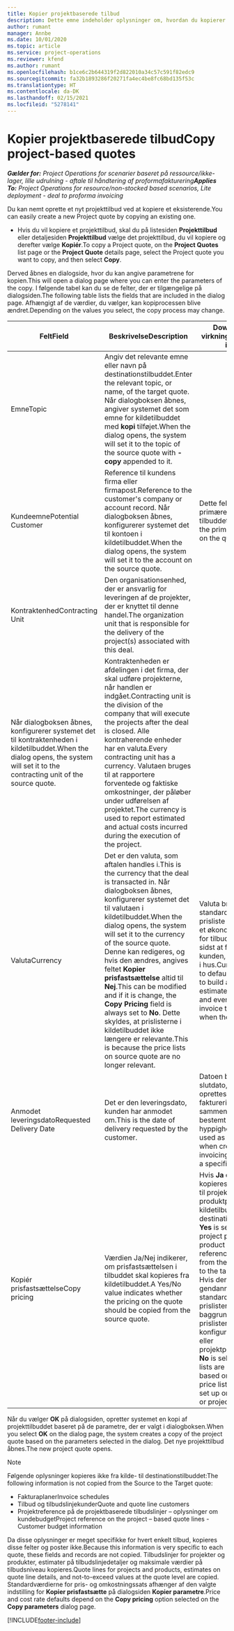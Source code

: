 ```yaml
---
title: Kopier projektbaserede tilbud
description: Dette emne indeholder oplysninger om, hvordan du kopierer projektbaserede tilbud i Project Operations.
author: rumant
manager: Annbe
ms.date: 10/01/2020
ms.topic: article
ms.service: project-operations
ms.reviewer: kfend
ms.author: rumant
ms.openlocfilehash: b1ce6c2b644319f2d822010a34c57c591f82edc9
ms.sourcegitcommit: fa32b1893286f20271fa4ec4be8fc68bd135f53c
ms.translationtype: HT
ms.contentlocale: da-DK
ms.lasthandoff: 02/15/2021
ms.locfileid: "5278141"
---
```

# <a name="copy-project-based-quotes"></a><span data-ttu-id="9438c-103">Kopier projektbaserede tilbud</span><span class="sxs-lookup"><span data-stu-id="9438c-103">Copy project-based quotes</span></span>

<span data-ttu-id="9438c-104">_**Gælder for:** Project Operations for scenarier baseret på ressource/ikke-lager, lille udrulning - aftale til håndtering af proformafakturering_</span><span class="sxs-lookup"><span data-stu-id="9438c-104">_**Applies To:** Project Operations for resource/non-stocked based scenarios, Lite deployment - deal to proforma invoicing_</span></span>

<span data-ttu-id="9438c-105">Du kan nemt oprette et nyt projekttilbud ved at kopiere et eksisterende.</span><span class="sxs-lookup"><span data-stu-id="9438c-105">You can easily create a new Project quote by copying an existing one.</span></span> 

- <span data-ttu-id="9438c-106">Hvis du vil kopiere et projekttilbud, skal du på listesiden **Projekttilbud** eller detaljesiden **Projekttilbud** vælge det projekttilbud, du vil kopiere og derefter vælge **Kopiér**.</span><span class="sxs-lookup"><span data-stu-id="9438c-106">To copy a Project quote, on the **Project Quotes** list page or the **Project Quote** details page, select the Project quote you want to copy, and then select **Copy**.</span></span>

<span data-ttu-id="9438c-107">Derved åbnes en dialogside, hvor du kan angive parametrene for kopien.</span><span class="sxs-lookup"><span data-stu-id="9438c-107">This will open a dialog page where you can enter the parameters of the copy.</span></span> <span data-ttu-id="9438c-108">I følgende tabel kan du se de felter, der er tilgængelige på dialogsiden.</span><span class="sxs-lookup"><span data-stu-id="9438c-108">The following table lists the fields that are included in the dialog page.</span></span> <span data-ttu-id="9438c-109">Afhængigt af de værdier, du vælger, kan kopiprocessen blive ændret.</span><span class="sxs-lookup"><span data-stu-id="9438c-109">Depending on the values you select, the copy process may change.</span></span>

| <span data-ttu-id="9438c-110">**Felt**</span><span class="sxs-lookup"><span data-stu-id="9438c-110">**Field**</span></span> | <span data-ttu-id="9438c-111">**Beskrivelse**</span><span class="sxs-lookup"><span data-stu-id="9438c-111">**Description**</span></span> | <span data-ttu-id="9438c-112">**Downstream-virkning**</span><span class="sxs-lookup"><span data-stu-id="9438c-112">**Downstream impact**</span></span> |
| --- | --- | --- |
| <span data-ttu-id="9438c-113">Emne</span><span class="sxs-lookup"><span data-stu-id="9438c-113">Topic</span></span> | <span data-ttu-id="9438c-114">Angiv det relevante emne eller navn på destinationstilbuddet.</span><span class="sxs-lookup"><span data-stu-id="9438c-114">Enter the relevant topic, or name, of the target quote.</span></span> <span data-ttu-id="9438c-115">Når dialogboksen åbnes, angiver systemet det som emne for kildetilbuddet med **kopi** tilføjet.</span><span class="sxs-lookup"><span data-stu-id="9438c-115">When the dialog opens, the system will set it to the topic of the source quote with **-copy** appended to it.</span></span> | |
| <span data-ttu-id="9438c-116">Kundeemne</span><span class="sxs-lookup"><span data-stu-id="9438c-116">Potential Customer</span></span> | <span data-ttu-id="9438c-117">Reference til kundens firma eller firmapost.</span><span class="sxs-lookup"><span data-stu-id="9438c-117">Reference to the customer's company or account record.</span></span> <span data-ttu-id="9438c-118">Når dialogboksen åbnes, konfigurerer systemet det til kontoen i kildetilbuddet.</span><span class="sxs-lookup"><span data-stu-id="9438c-118">When the dialog opens, the system will set it to the account on the source quote.</span></span> | <span data-ttu-id="9438c-119">Dette felt er den primære kunde i tilbuddet.</span><span class="sxs-lookup"><span data-stu-id="9438c-119">This field is the primary customer on the quote.</span></span> |
| <span data-ttu-id="9438c-120">Kontraktenhed</span><span class="sxs-lookup"><span data-stu-id="9438c-120">Contracting Unit</span></span> | <span data-ttu-id="9438c-121">Den organisationsenhed, der er ansvarlig for leveringen af de projekter, der er knyttet til denne handel.</span><span class="sxs-lookup"><span data-stu-id="9438c-121">The organization unit that is responsible for the delivery of the project(s) associated with this deal.</span></span>
<span data-ttu-id="9438c-122">Når dialogboksen åbnes, konfigurerer systemet det til kontraktenheden i kildetilbuddet.</span><span class="sxs-lookup"><span data-stu-id="9438c-122">When the dialog opens, the system will set it to the contracting unit of the source quote.</span></span> | <span data-ttu-id="9438c-123">Kontraktenheden er afdelingen i det firma, der skal udføre projekterne, når handlen er indgået.</span><span class="sxs-lookup"><span data-stu-id="9438c-123">Contracting unit is the division of the company that will execute the projects after the deal is closed.</span></span> <span data-ttu-id="9438c-124">Alle kontraherende enheder har en valuta.</span><span class="sxs-lookup"><span data-stu-id="9438c-124">Every contracting unit has a currency.</span></span> <span data-ttu-id="9438c-125">Valutaen bruges til at rapportere forventede og faktiske omkostninger, der påløber under udførelsen af projektet.</span><span class="sxs-lookup"><span data-stu-id="9438c-125">The currency is used to report estimated and actual costs incurred during the execution of the project.</span></span> |
| <span data-ttu-id="9438c-126">Valuta</span><span class="sxs-lookup"><span data-stu-id="9438c-126">Currency</span></span> | <span data-ttu-id="9438c-127">Det er den valuta, som aftalen handles i.</span><span class="sxs-lookup"><span data-stu-id="9438c-127">This is the currency that the deal is transacted in.</span></span> <span data-ttu-id="9438c-128">Når dialogboksen åbnes, konfigurerer systemet det til valutaen i kildetilbuddet.</span><span class="sxs-lookup"><span data-stu-id="9438c-128">When the dialog opens, the system will set it to the currency of the source quote.</span></span> <span data-ttu-id="9438c-129">Denne kan redigeres, og hvis den ændres, angives feltet **Kopier prisfastsættelse** altid til **Nej**.</span><span class="sxs-lookup"><span data-stu-id="9438c-129">This can be modified and if it is change, the **Copy Pricing** field is always set to **No**.</span></span> <span data-ttu-id="9438c-130">Dette skyldes, at prislisterne i kildetilbuddet ikke længere er relevante.</span><span class="sxs-lookup"><span data-stu-id="9438c-130">This is because the price lists on source quote are no longer relevant.</span></span> | <span data-ttu-id="9438c-131">Valuta bruges til at standardisere en prisliste for at oprette et økonomisk estimat for tilbuddet og til sidst at fakturere kunden, når aftalen er i hus.</span><span class="sxs-lookup"><span data-stu-id="9438c-131">Currency is used to default a price list, to build a financial estimate on the quote,  and eventually to invoice the customer when the deal is won.</span></span> |
| <span data-ttu-id="9438c-132">Anmodet leveringsdato</span><span class="sxs-lookup"><span data-stu-id="9438c-132">Requested Delivery Date</span></span> | <span data-ttu-id="9438c-133">Det er den leveringsdato, kunden har anmodet om.</span><span class="sxs-lookup"><span data-stu-id="9438c-133">This is the date of delivery requested by the customer.</span></span> | <span data-ttu-id="9438c-134">Datoen bruges som slutdato, når der oprettes faktureringsdatoer sammen med en bestemt hyppighed.</span><span class="sxs-lookup"><span data-stu-id="9438c-134">This is used as the end date when creating invoicing dates along a specific frequency.</span></span> |
| <span data-ttu-id="9438c-135">Kopiér prisfastsættelse</span><span class="sxs-lookup"><span data-stu-id="9438c-135">Copy pricing</span></span> | <span data-ttu-id="9438c-136">Værdien Ja/Nej indikerer, om prisfastsættelsen i tilbuddet skal kopieres fra kildetilbuddet.</span><span class="sxs-lookup"><span data-stu-id="9438c-136">A Yes/No value indicates whether the pricing on the quote should be copied from the source quote.</span></span> | <span data-ttu-id="9438c-137">Hvis **Ja** er markeret, kopieres referencerne til projektprislisten og produktprislisterne fra kildetilbuddet til destinationstilbuddet.</span><span class="sxs-lookup"><span data-stu-id="9438c-137">If **Yes** is selected, the project price list and product price list references are copied from the source quote to the target quote.</span></span> <span data-ttu-id="9438c-138">Hvis der er valgt **Nej** gendannes standarderne for prislisterne på baggrund af de nyeste prislister, der er konfigureret i firma- eller projektparametrene.</span><span class="sxs-lookup"><span data-stu-id="9438c-138">If **No** is selected, price lists are re-defaulted based on the latest price lists that were set up on the account or project parameters.</span></span> |

<span data-ttu-id="9438c-139">Når du vælger **OK** på dialogsiden, opretter systemet en kopi af projekttilbuddet baseret på de parametre, der er valgt i dialogboksen.</span><span class="sxs-lookup"><span data-stu-id="9438c-139">When you select **OK** on the dialog page, the system creates a copy of the project quote based on the parameters selected in the dialog.</span></span> <span data-ttu-id="9438c-140">Det nye projekttilbud åbnes.</span><span class="sxs-lookup"><span data-stu-id="9438c-140">The new project quote opens.</span></span> 

> [!NOTE]
> <span data-ttu-id="9438c-141">Følgende oplysninger kopieres ikke fra kilde- til destinationstilbuddet:</span><span class="sxs-lookup"><span data-stu-id="9438c-141">The following information is not copied from the Source to the Target quote:</span></span>
>
> - <span data-ttu-id="9438c-142">Fakturaplaner</span><span class="sxs-lookup"><span data-stu-id="9438c-142">Invoice schedules</span></span>
> - <span data-ttu-id="9438c-143">Tilbud og tilbudslinjekunder</span><span class="sxs-lookup"><span data-stu-id="9438c-143">Quote and quote line customers</span></span>
> - <span data-ttu-id="9438c-144">Projektreference på de projektbaserede tilbudslinjer – oplysninger om kundebudget</span><span class="sxs-lookup"><span data-stu-id="9438c-144">Project reference on the project – based quote lines -Customer budget information</span></span>
>
><span data-ttu-id="9438c-145">Da disse oplysninger er meget specifikke for hvert enkelt tilbud, kopieres disse felter og poster ikke.</span><span class="sxs-lookup"><span data-stu-id="9438c-145">Because this information is very specific to each quote, these fields and records are not copied.</span></span> <span data-ttu-id="9438c-146">Tilbudslinjer for projekter og produkter, estimater på tilbudslinjedetaljer og maksimale værdier på tilbudsniveau kopieres.</span><span class="sxs-lookup"><span data-stu-id="9438c-146">Quote lines for projects and products, estimates on quote line details, and not-to-exceed values at the quote level are copied.</span></span> <span data-ttu-id="9438c-147">Standardværdierne for pris- og omkostningssats afhænger af den valgte indstilling for **Kopier prisfastsætte** på dialogsiden **Kopier parametre**.</span><span class="sxs-lookup"><span data-stu-id="9438c-147">Price and cost rate defaults depend on the **Copy pricing** option selected on the **Copy parameters** dialog page.</span></span>


[!INCLUDE[footer-include](../includes/footer-banner.md)]